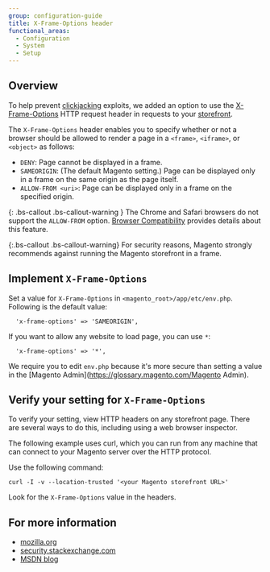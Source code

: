 ```yaml
---
group: configuration-guide
title: X-Frame-Options header
functional_areas:
  - Configuration
  - System
  - Setup
---
```


## Overview

To help prevent [clickjacking](https://www.owasp.org/index.php/Clickjacking) exploits, we added an option to use the [X-Frame-Options](https://tools.ietf.org/html/rfc7034) HTTP request header in requests to your [storefront](https://glossary.magento.com/storefront).

The `X-Frame-Options` header enables you to specify whether or not a browser should be allowed to render a page in a `<frame>`, `<iframe>`, or `<object>` as follows:

*	`DENY`: Page cannot be displayed in a frame.
*	`SAMEORIGIN`: (The default Magento setting.) Page can be displayed only in a frame on the same origin as the page itself.
*	`ALLOW-FROM <uri>`: Page can be displayed only in a frame on the specified origin.

{: .bs-callout .bs-callout-warning }
The Chrome and Safari browsers do not support the `ALLOW-FROM` option. [Browser Compatibility](https://developer.mozilla.org/en-US/docs/Web/HTTP/Headers/X-Frame-Options#Browser_compatibility) provides details about this feature.

{:.bs-callout .bs-callout-warning}
  For security reasons, Magento strongly recommends against running the Magento storefront in a frame.

## Implement `X-Frame-Options`

Set a value for `X-Frame-Options` in `<magento_root>/app/etc/env.php`. Following is the default value:

	  'x-frame-options' => 'SAMEORIGIN',

If you want to allow any website to load page, you can use `*`:

	  'x-frame-options' => '*',

We require you to edit `env.php` because it's more secure than setting a value in the [Magento Admin](https://glossary.magento.com/Magento Admin).

## Verify your setting for `X-Frame-Options`

To verify your setting, view HTTP headers on any storefront page. There are several ways to do this, including using a web browser inspector.

The following example uses curl, which you can run from any machine that can connect to your Magento server over the HTTP protocol.

Use the following command:

	curl -I -v --location-trusted '<your Magento storefront URL>'

Look for the `X-Frame-Options` value in the headers.

## For more information

*	[mozilla.org](https://developer.mozilla.org/en-US/docs/HTTP/X-Frame-Options)
*	[security.stackexchange.com](http://security.stackexchange.com/questions/67889/why-do-browsers-enforce-the-same-origin-security-policy-on-iframes)
*	[MSDN blog](http://blogs.msdn.com/b/ieinternals/archive/2010/03/30/combating-clickjacking-with-x-frame-options.aspx)
